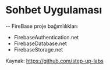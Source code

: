 # Sohbet Uygulaması

-- FireBase proje bağımlılıkları
- FirebaseAuthentication.net
- FirebaseDatabase.net
- FirebaseStorage.net

Kaynak: https://github.com/step-up-labs 
